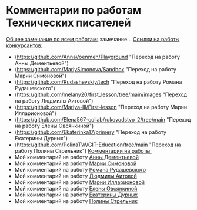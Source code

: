 # Комментарии по работам Технических писателей
<u>Общее замечание по всем работам:</u> замечание...
<u>Ссылки на работы конкурсантов:</u>
* (https://github.com/AnnaVoenmeh/Playground "Переход на работу Анны Дементьевой") 
* (https://github.com/MariySimonova/Sandbox "Переход на работу Марии Симоновой")
* (https://github.com/Rudashevskiy/tech "Переход на работу Романа Рудашевского")
* (https://github.com/melany20/first_lesson/tree/main/images "Переход на работу Людмилы Аитовой")
* (https://github.com/Mariya-Ill/First-lesson "Переход на работу Марии Илларионовой")
* (https://github.com/Elena567-collab/rukovodstvo_2/tree/main "Переход на работу Елены Овсянкиной")
* (https://github.com/Ekaterinka17/primery "Переход на работу Екатерины Дурных")
* (https://github.com/PolinaTW/GIT-Education/tree/main "Переход на работу Полины Стрельник")
<u>Комментарии на работы:</u>
* Мой комментарий на работу [Анны Дементьевой]()
* Мой комментарий на работу [Марии Симоновой]()
* Мой комментарий на работу [Романа Рудашевского]()
* Мой комментарий на работу [Людмилы Аитовой]()
* Мой комментарий на работу [Марии Илларионовой]()
* Мой комментарий на работу [Елены Овсянкиной]()
* Мой комментарий на работу [Екатерины Дурных]()
* Мой комментарий на работу [Полины Стрельник]()